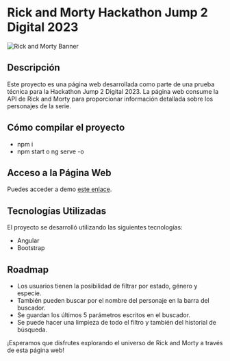 # Rick and Morty Hackathon Jump 2 Digital 2023

![Rick and Morty Banner](https://upload.wikimedia.org/wikipedia/commons/b/b1/Rick_and_Morty.svg)

## Descripción

Este proyecto es una página web desarrollada como parte de una prueba técnica para la Hackathon Jump 2 Digital 2023. La página web consume la API de Rick and Morty para proporcionar información detallada sobre los personajes de la serie.

## Cómo compilar el proyecto
- npm i
- npm start o ng serve -o

## Acceso a la Página Web

Puedes acceder a demo [este enlace](https://hackathon-j2-d.vercel.app/characters).

## Tecnologías Utilizadas

El proyecto se desarrolló utilizando las siguientes tecnologías:

- Angular
- Bootstrap
  
## Roadmap
- Los usuarios tienen la posibilidad de filtrar por estado, género y especie.
- También pueden buscar por el nombre del personaje en la barra del buscador.
- Se guardan los últimos 5 parámetros escritos en el buscador.
- Se puede hacer una limpieza de todo el filtro y también del historial de búsqueda.

¡Esperamos que disfrutes explorando el universo de Rick and Morty a través de esta página web!

